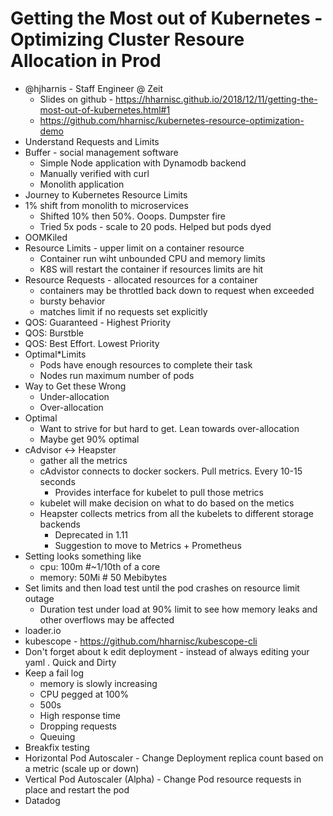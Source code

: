 # Getting the Most out of Kubernetes - Optimizing Cluster Resoure Allocation in Prod
* @hjharnis - Staff Engineer @ Zeit
    * Slides on github  - https://hharnisc.github.io/2018/12/11/getting-the-most-out-of-kubernetes.html#1
    * https://github.com/hharnisc/kubernetes-resource-optimization-demo
* Understand Requests and Limits 
* Buffer - social management software 
    * Simple Node application with Dynamodb backend 
    * Manually verified with curl 
    * Monolith application 
* Journey to Kubernetes Resource Limits 
* 1% shift from monolith to microservices 
    * Shifted 10% then 50%. Ooops. Dumpster fire 
    * Tried 5x pods - scale to 20 pods.  Helped but pods dyed 
* OOMKiled 
* Resource Limits - upper limit on a container resource 
    * Container run wiht unbounded CPU and memory limits 
    * K8S will restart the container if resources limits are hit
* Resource Requests - allocated resources for a container 
    * containers may be throttled back down to request when exceeded 
    * bursty behavior 
    * matches limit if no requests set explicitly 
* QOS: Guaranteed - Highest Priority 
* QOS: Burstble 
* QOS: Best Effort. Lowest Priority 
* Optimal*Limits 
    * Pods have enough resources to complete their task 
    * Nodes run maximum number of pods
* Way to Get these Wrong 
    * Under-allocation 
    * Over-allocation 
* Optimal 
    * Want to strive for but hard to get. Lean towards over-allocation 
    * Maybe get 90% optimal 
* cAdvisor <-> Heapster 
    * gather all the metrics 
    *  cAdvistor connects to docker sockers. Pull metrics. Every 10-15 seconds 
        * Provides interface for kubelet to pull those metrics 
    * kubelet will make decision on what to do based on the metics 
    * Heapster collects metrics from all the kubelets to different storage backends 
        * Deprecated in 1.11
        * Suggestion to move to Metrics + Prometheus 
* Setting looks something like 
    * cpu: 100m #~1/10th of a core 
    * memory: 50Mi # 50 Mebibytes 
* Set limits and then load test until the pod crashes on resource limit outage 
    * Duration test under load at 90% limit to see how memory leaks and other overflows may be affected 
* loader.io
* kubescope - https://github.com/hharnisc/kubescope-cli
* Don't forget about k edit deployment - instead of always editing your yaml . Quick and Dirty 
* Keep a fail log 
    * memory is slowly increasing 
    * CPU pegged at 100%
    * 500s
    * High response time 
    * Dropping requests 
    * Queuing 
* Breakfix testing 
* Horizontal Pod Autoscaler - Change Deployment replica count based on a metric (scale up or down)
* Vertical Pod Autoscaler (Alpha) - Change Pod resource requests in place and restart the pod 
* Datadog 